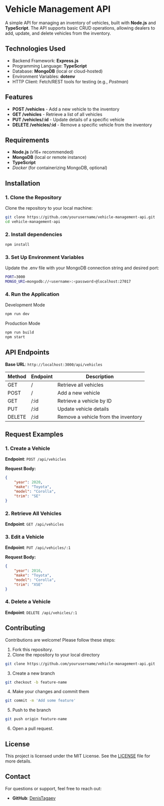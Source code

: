 # Vehicle Management API

A simple API for managing an inventory of vehicles, built with **Node.js** and **TypeScript**. The API supports basic CRUD operations, allowing dealers to add, update, and delete vehicles from the inventory.

## Technologies Used

- Backend Framework: **Express.js**
- Programming Language: **TypeScript**
- Database: **MongoDB** (local or cloud-hosted)
- Environment Variables: **dotenv**
- HTTP Client: Fetch/REST tools for testing (e.g., *Postman*)

## Features

- **POST /vehicles** - Add a new vehicle to the inventory
- **GET /vehicles** - Retrieve a list of all vehicles
- **PUT /vehicles/:id** - Update details of a specific vehicle
- **DELETE /vehicles/:id** - Remove a specific vehicle from the inventory

## Requirements

- **Node.js** (v16+ recommended)
- **MongoDB** (local or remote instance)
- **TypeScript**
- *Docker* (for containerizing MongoDB, optional)

## Installation

### 1. Clone the Repository
Clone the repository to your local machine:

```bash
git clone https://github.com/yourusername/vehicle-management-api.git
cd vehicle-management-api
```

### 2. Install dependencies
```bash
npm install
```

### 3. Set Up Environment Variables
Update the .env file with your MongoDB connection string and desired port:

```bash
PORT=3000
MONGO_URI=mongodb://<username>:<password>@localhost:27017
```

### 4. Run the Application
Development Mode

```bash
npm run dev
```

Production Mode

```bash
npm run build
npm start
```

## API Endpoints
**Base URL**: `http://localhost:3000/api/vehicles`

| Method | Endpoint      | Description                        |
|--------|---------------|------------------------------------|
| GET    | /             | Retrieve all vehicles              |
| POST   | /             | Add a new vehicle                  |
| GET    | /:id          | Retrieve a vehicle by ID           |
| PUT    | /:id          | Update vehicle details             |
| DELETE | /:id          | Remove a vehicle from the inventory|


## Request Examples

### 1. Create a Vehicle
**Endpoint**: `POST /api/vehicles`

**Request Body:**
```json
{
    "year": 2020,
    "make": "Toyota",
    "model": "Corolla",
    "trim": "SE"
}
```

### 2. Retrieve All Vehicles
**Endpoint**: `GET /api/vehicles`

### 3. Edit a Vehicle
**Endpoint**: `PUT /api/vehicles/:1`

**Request Body:**
```json
{
    "year": 2016,
    "make": "Toyota",
    "model": "Corolla",
    "trim": "XSE"
}
```

### 4. Delete a Vehicle
**Endpoint**: `DELETE /api/vehicles/:1`

## Contributing

Contributions are welcome! Please follow these steps:

1. Fork this repository.
2. Clone the repository to your local directory
```bash
git clone https://github.com/yourusername/vehicle-management-api.git
```
3. Create a new branch 
```bash
git checkout -b feature-name
```
4. Make your changes and commit them 
```bash
git commit -m 'Add some feature'
```
5. Push to the branch 
```bash
git push origin feature-name
```
6. Open a pull request.


## License

This project is licensed under the MIT License. See the [LICENSE](LICENSE) file for more details.


## Contact

For questions or support, feel free to reach out:

- **GitHub**: [DenisTagaev](https://github.com/DenisTagaev)

